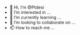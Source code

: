 - 👋 Hi, I’m @Ptdesi
- 👀 I’m interested in ...
- 🌱 I’m currently learning ...
- 💞️ I’m looking to collaborate on ...
- 📫 How to reach me ...

<!---
Ptdesi/Ptdesi is a ✨ special ✨ repository because its `README.md` (this file) appears on your GitHub profile.
You can click the Preview link to take a look at your changes.
--->
